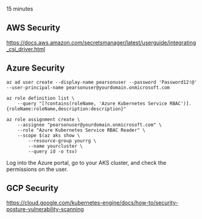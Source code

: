 15 minutes

## AWS Security

https://docs.aws.amazon.com/secretsmanager/latest/userguide/integrating_csi_driver.html

## Azure Security

```
az ad user create --display-name pearsonuser --password 'Password12!@' --user-principal-name pearsonuser@yourdomain.onmicrosoft.com
```

```
az role definition list \
	--query "[?contains(roleName, 'Azure Kubernetes Service RBAC')].{roleName:roleName,description:description}"
```

```
az role assignment create \
    --assignee "pearsonuser@yourdomain.onmicrosoft.com" \
    --role "Azure Kubernetes Service RBAC Reader" \
    --scope $(az aks show \
        --resource-group yourrg \
        --name yourcluster \
        --query id -o tsv)
```

Log into the Azure portal, go to your AKS cluster, and check the permissions on the user.

## GCP Security

https://cloud.google.com/kubernetes-engine/docs/how-to/security-posture-vulnerability-scanning